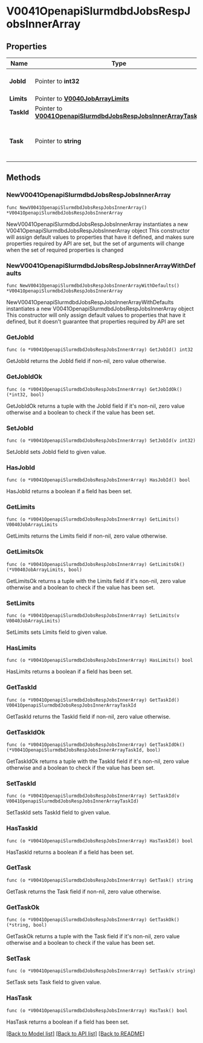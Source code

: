 # V0041OpenapiSlurmdbdJobsRespJobsInnerArray

## Properties

Name | Type | Description | Notes
------------ | ------------- | ------------- | -------------
**JobId** | Pointer to **int32** | Job ID of job array, or 0 if N/A | [optional] 
**Limits** | Pointer to [**V0040JobArrayLimits**](V0040JobArrayLimits.md) |  | [optional] 
**TaskId** | Pointer to [**V0041OpenapiSlurmdbdJobsRespJobsInnerArrayTaskId**](V0041OpenapiSlurmdbdJobsRespJobsInnerArrayTaskId.md) |  | [optional] 
**Task** | Pointer to **string** | String expression of task IDs in this record | [optional] 

## Methods

### NewV0041OpenapiSlurmdbdJobsRespJobsInnerArray

`func NewV0041OpenapiSlurmdbdJobsRespJobsInnerArray() *V0041OpenapiSlurmdbdJobsRespJobsInnerArray`

NewV0041OpenapiSlurmdbdJobsRespJobsInnerArray instantiates a new V0041OpenapiSlurmdbdJobsRespJobsInnerArray object
This constructor will assign default values to properties that have it defined,
and makes sure properties required by API are set, but the set of arguments
will change when the set of required properties is changed

### NewV0041OpenapiSlurmdbdJobsRespJobsInnerArrayWithDefaults

`func NewV0041OpenapiSlurmdbdJobsRespJobsInnerArrayWithDefaults() *V0041OpenapiSlurmdbdJobsRespJobsInnerArray`

NewV0041OpenapiSlurmdbdJobsRespJobsInnerArrayWithDefaults instantiates a new V0041OpenapiSlurmdbdJobsRespJobsInnerArray object
This constructor will only assign default values to properties that have it defined,
but it doesn't guarantee that properties required by API are set

### GetJobId

`func (o *V0041OpenapiSlurmdbdJobsRespJobsInnerArray) GetJobId() int32`

GetJobId returns the JobId field if non-nil, zero value otherwise.

### GetJobIdOk

`func (o *V0041OpenapiSlurmdbdJobsRespJobsInnerArray) GetJobIdOk() (*int32, bool)`

GetJobIdOk returns a tuple with the JobId field if it's non-nil, zero value otherwise
and a boolean to check if the value has been set.

### SetJobId

`func (o *V0041OpenapiSlurmdbdJobsRespJobsInnerArray) SetJobId(v int32)`

SetJobId sets JobId field to given value.

### HasJobId

`func (o *V0041OpenapiSlurmdbdJobsRespJobsInnerArray) HasJobId() bool`

HasJobId returns a boolean if a field has been set.

### GetLimits

`func (o *V0041OpenapiSlurmdbdJobsRespJobsInnerArray) GetLimits() V0040JobArrayLimits`

GetLimits returns the Limits field if non-nil, zero value otherwise.

### GetLimitsOk

`func (o *V0041OpenapiSlurmdbdJobsRespJobsInnerArray) GetLimitsOk() (*V0040JobArrayLimits, bool)`

GetLimitsOk returns a tuple with the Limits field if it's non-nil, zero value otherwise
and a boolean to check if the value has been set.

### SetLimits

`func (o *V0041OpenapiSlurmdbdJobsRespJobsInnerArray) SetLimits(v V0040JobArrayLimits)`

SetLimits sets Limits field to given value.

### HasLimits

`func (o *V0041OpenapiSlurmdbdJobsRespJobsInnerArray) HasLimits() bool`

HasLimits returns a boolean if a field has been set.

### GetTaskId

`func (o *V0041OpenapiSlurmdbdJobsRespJobsInnerArray) GetTaskId() V0041OpenapiSlurmdbdJobsRespJobsInnerArrayTaskId`

GetTaskId returns the TaskId field if non-nil, zero value otherwise.

### GetTaskIdOk

`func (o *V0041OpenapiSlurmdbdJobsRespJobsInnerArray) GetTaskIdOk() (*V0041OpenapiSlurmdbdJobsRespJobsInnerArrayTaskId, bool)`

GetTaskIdOk returns a tuple with the TaskId field if it's non-nil, zero value otherwise
and a boolean to check if the value has been set.

### SetTaskId

`func (o *V0041OpenapiSlurmdbdJobsRespJobsInnerArray) SetTaskId(v V0041OpenapiSlurmdbdJobsRespJobsInnerArrayTaskId)`

SetTaskId sets TaskId field to given value.

### HasTaskId

`func (o *V0041OpenapiSlurmdbdJobsRespJobsInnerArray) HasTaskId() bool`

HasTaskId returns a boolean if a field has been set.

### GetTask

`func (o *V0041OpenapiSlurmdbdJobsRespJobsInnerArray) GetTask() string`

GetTask returns the Task field if non-nil, zero value otherwise.

### GetTaskOk

`func (o *V0041OpenapiSlurmdbdJobsRespJobsInnerArray) GetTaskOk() (*string, bool)`

GetTaskOk returns a tuple with the Task field if it's non-nil, zero value otherwise
and a boolean to check if the value has been set.

### SetTask

`func (o *V0041OpenapiSlurmdbdJobsRespJobsInnerArray) SetTask(v string)`

SetTask sets Task field to given value.

### HasTask

`func (o *V0041OpenapiSlurmdbdJobsRespJobsInnerArray) HasTask() bool`

HasTask returns a boolean if a field has been set.


[[Back to Model list]](../README.md#documentation-for-models) [[Back to API list]](../README.md#documentation-for-api-endpoints) [[Back to README]](../README.md)


